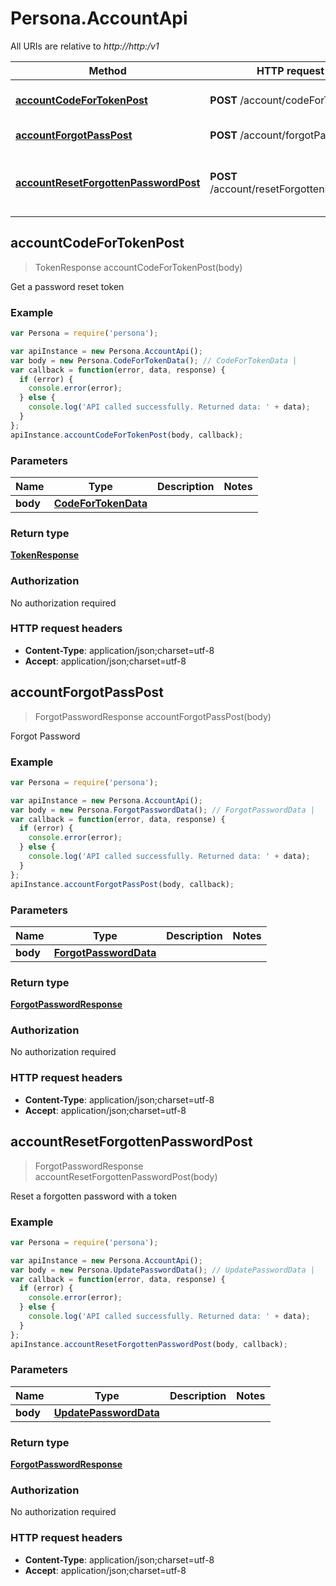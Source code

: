 # Persona.AccountApi

All URIs are relative to *http://http:/v1*

Method | HTTP request | Description
------------- | ------------- | -------------
[**accountCodeForTokenPost**](AccountApi.md#accountCodeForTokenPost) | **POST** /account/codeForToken | Get a password reset token
[**accountForgotPassPost**](AccountApi.md#accountForgotPassPost) | **POST** /account/forgotPass | Forgot Password
[**accountResetForgottenPasswordPost**](AccountApi.md#accountResetForgottenPasswordPost) | **POST** /account/resetForgottenPassword | Reset a forgotten password with a token



## accountCodeForTokenPost

> TokenResponse accountCodeForTokenPost(body)

Get a password reset token

### Example

```javascript
var Persona = require('persona');

var apiInstance = new Persona.AccountApi();
var body = new Persona.CodeForTokenData(); // CodeForTokenData | 
var callback = function(error, data, response) {
  if (error) {
    console.error(error);
  } else {
    console.log('API called successfully. Returned data: ' + data);
  }
};
apiInstance.accountCodeForTokenPost(body, callback);
```

### Parameters



Name | Type | Description  | Notes
------------- | ------------- | ------------- | -------------
 **body** | [**CodeForTokenData**](CodeForTokenData.md)|  | 

### Return type

[**TokenResponse**](TokenResponse.md)

### Authorization

No authorization required

### HTTP request headers

- **Content-Type**: application/json;charset=utf-8
- **Accept**: application/json;charset=utf-8


## accountForgotPassPost

> ForgotPasswordResponse accountForgotPassPost(body)

Forgot Password

### Example

```javascript
var Persona = require('persona');

var apiInstance = new Persona.AccountApi();
var body = new Persona.ForgotPasswordData(); // ForgotPasswordData | 
var callback = function(error, data, response) {
  if (error) {
    console.error(error);
  } else {
    console.log('API called successfully. Returned data: ' + data);
  }
};
apiInstance.accountForgotPassPost(body, callback);
```

### Parameters



Name | Type | Description  | Notes
------------- | ------------- | ------------- | -------------
 **body** | [**ForgotPasswordData**](ForgotPasswordData.md)|  | 

### Return type

[**ForgotPasswordResponse**](ForgotPasswordResponse.md)

### Authorization

No authorization required

### HTTP request headers

- **Content-Type**: application/json;charset=utf-8
- **Accept**: application/json;charset=utf-8


## accountResetForgottenPasswordPost

> ForgotPasswordResponse accountResetForgottenPasswordPost(body)

Reset a forgotten password with a token

### Example

```javascript
var Persona = require('persona');

var apiInstance = new Persona.AccountApi();
var body = new Persona.UpdatePasswordData(); // UpdatePasswordData | 
var callback = function(error, data, response) {
  if (error) {
    console.error(error);
  } else {
    console.log('API called successfully. Returned data: ' + data);
  }
};
apiInstance.accountResetForgottenPasswordPost(body, callback);
```

### Parameters



Name | Type | Description  | Notes
------------- | ------------- | ------------- | -------------
 **body** | [**UpdatePasswordData**](UpdatePasswordData.md)|  | 

### Return type

[**ForgotPasswordResponse**](ForgotPasswordResponse.md)

### Authorization

No authorization required

### HTTP request headers

- **Content-Type**: application/json;charset=utf-8
- **Accept**: application/json;charset=utf-8

